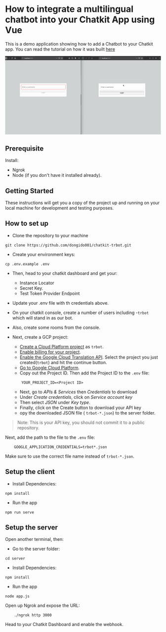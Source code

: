 # How to integrate a multilingual chatbot into your Chatkit App using Vue

This is a demo application showing how to add a Chatbot to your Chatkit app. You can read the tutorial on how it was built [here](https://pusher.com/])

![Sample working example](./screenshots/trbot.gif)

## Prerequisite
 
Install:
- Ngrok
- Node (if you don't have it installed already).

 
## Getting Started

These instructions will get you a copy of the project up and running on your local machine for development and testing purposes.

## How to set up

- Clone the repository to your machine
```
git clone https://github.com/dongido001/chatkit-trbot.git
```

- Create your environment keys:

```
cp .env.example .env

```

- Then, head to your chatkit dashboard and get your:
    - Instance Locator 
    - Secret Key.
    - Test Token Provider Endpoint

- Update your .env file with th credentials above.
- On your chatkit console, create a number of users including -`trbot` which will stand in as our bot.
- Also, create some rooms from the console.
- Next, create a GCP project:
    - [Create a Cloud Platform project](https://console.cloud.google.com/project) as `trbot`.
    - [Enable billing for your project](https://support.google.com/cloud/answer/6293499#enable-billing).
    - [Enable the Google Cloud Translation API](https://console.cloud.google.com/flows/enableapi?apiid=translate.googleapis.com). Select the project you just created(`trbot`) and hit the continue button.
    - [Go to Google Cloud Platform](https://console.cloud.google.com/home/dashboard). 
    - Copy out the Project ID. Then add the Project ID to the `.env` file:
    ```
        YOUR_PROJECT_ID=<Project ID>
    ```

    - Next, go to *APIs & Services* then *Credentials* to download 
    - Under *Create credentials*, click on *Service account key*
    - Then select *JSON* under *Key type*.
    - Finally, click on the Create button to download your API key
    - opy the downloaded JSON file ( `trbot-*.json`) to the server folder.


> Note: This is your API key, you should not commit it to a public repository.

Next, add the path to the file to the `.env` file:

```
    GOOGLE_APPLICATION_CREDENTIALS=trbot*.json
```

Make sure to use the correct file name instead of `trbot-*.json`.

## Setup the client

- Install Dependencies:
```
npm install
```

- Run the app

```
npm run serve
```


## Setup the server

Open another terminal, then:

- Go to the server folder:

```
cd server
```

- Install Dependencies:
```
npm install
```

- Run the app

```
node app.js
```

Open up Ngrok and expose the URL:


```
    ./ngrok http 3000
```

Head to your Chatkit Dashboard and enable the webhook.
